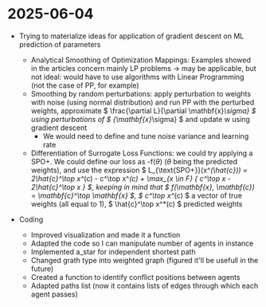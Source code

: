 # 2025-06-04

- Trying to materialize ideas for application of gradient descent on ML prediction of parameters
    - Analytical Smoothing of Optimization Mappings: Examples showed in the articles concern mainly LP problems -> may be applicable, but not ideal: would have to use algorithms with Linear Programming (not the case of PP, for example)
    - Smoothing by random perturbations: apply perturbation to weights with noise (using normal distribution) and run PP with the perturbed weights, approximate $ \frac{\partial L}{\partial \mathbf{x}_\sigma} $ using perturbations of $ {\mathbf{x}_\sigma} $ and update w using gradient descent
        - We would need to define and tune noise variance and learning rate
    - Differentiation of Surrogate Loss Functions: we could try applying a SPO+. We could define our loss as -f($\theta$) ($\theta$ being the predicted weights), and use the expression $ L_{\text{SPO+}}(x^*(\hat{c})) = 2\hat{c}^\top x^*(c) - c^\top x^*(c) + \max_{x \in F} \{ c^\top x - 2\hat{c}^\top x \} $, keeping in mind that $ f(\mathbf{x}, \mathbf{c}) = \mathbf{c}^\top \mathbf{x} $, $ c^\top x^*(c) $ a vector of true weights (all equal to 1), $ \hat{c}^\top x^*(c) $ predicted weights

- Coding
    - Improved visualization and made it a function
    - Adapted the code so I can manipulate number of agents in instance
    - Implemented a_star for independent shortest path
    - Changed grath type into weighted graph (figured it'll be usefull in the future)
    - Created a function to identify conflict positions between agents
    - Adapted paths list (now it contains lists of edges through which each agent passes)